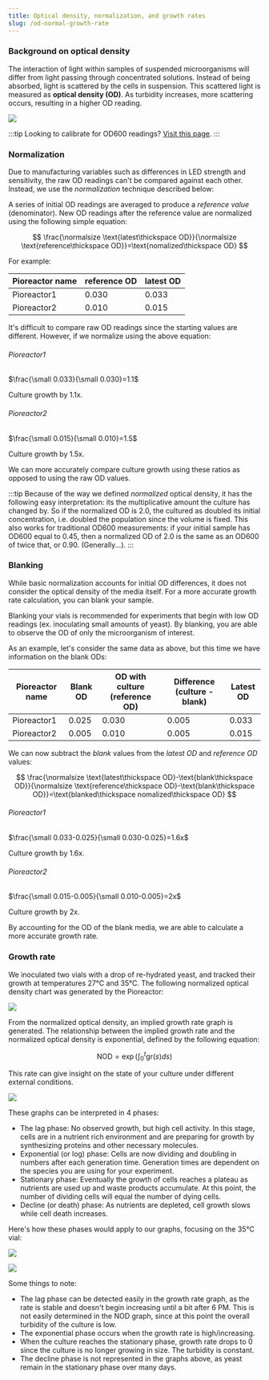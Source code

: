 ```yaml
---
title: Optical density, normalization, and growth rates
slug: /od-normal-growth-rate
---
```


### Background on optical density 

The interaction of light within samples of suspended microorganisms will differ from light passing through concentrated solutions. Instead of being absorbed, light is scattered by the cells in suspension. This scattered light is measured as **optical density (OD)**. As turbidity increases, more scattering occurs, resulting in a higher OD reading. 

![](/img/user-guide/absorption_vs_od.png)

:::tip
Looking to calibrate for OD600 readings? [Visit this page](/user-guide/calibrate-od600).
:::

### Normalization

Due to manufacturing variables such as differences in LED strength and sensitivity, the raw OD readings can't be compared against each other. Instead, we use the _normalization_ technique described below:

A series of initial OD readings are averaged to produce a _reference value_ (denominator). New OD readings after the reference value are normalized using the following simple equation: 

$$
\frac{\normalsize \text{latest\thickspace OD}}{\normalsize \text{reference\thickspace OD}}=\text{nomalized\thickspace OD}
$$ 


For example: 

| Pioreactor name | reference OD | latest OD|
|--------------|------------| --------------|
| Pioreactor1  | 0.030		| 0.033 |
| Pioreactor2  | 0.010		| 0.015 |

It's difficult to compare raw OD readings since the starting values are different. However, if we normalize using the above equation:

###### Pioreactor1

$\frac{\small 0.033}{\small 0.030}=1.1$

Culture growth by 1.1x. 

###### Pioreactor2

$\frac{\small 0.015}{\small 0.010}=1.5$

Culture growth by 1.5x. 

We can more accurately compare culture growth using these ratios as opposed to using the raw OD values. 

:::tip
Because of the way we defined _normalized_ optical density, it has the following easy interpretation: its the multiplicative amount the culture has changed by. So if the normalized OD is 2.0, the cultured as doubled its initial concentration, i.e. doubled the population since the volume is fixed. This also works for traditional OD600 measurements: if your initial sample has OD600 equal to 0.45, then a normalized OD of 2.0 is the same as an OD600 of twice that, or 0.90. (Generally...).
:::

### Blanking

While basic normalization accounts for initial OD differences, it does not consider the optical density of the media itself. For a more accurate growth rate calculation, you can blank your sample.

Blanking your vials is recommended for experiments that begin with low OD readings (ex. inoculating small amounts of yeast). By blanking, you are able to observe the OD of only the microorganism of interest. 

As an example, let's consider the same data as above, but this time we have information on the blank ODs: 

| Pioreactor name | Blank OD | OD with culture (reference OD) | Difference (culture - blank) | Latest OD |
|-----------------|----------|--------------------------------|------------------------------| -------|
| Pioreactor1     |  0.025   | 0.030         		          | 0.005                        | 0.033  |
| Pioreactor2     |  0.005   | 0.010	    			      | 0.005                        | 0.015  |

We can now subtract the _blank_ values from the _latest OD_ and _reference OD_ values:

$$
\frac{\normalsize \text{latest\thickspace OD}-\text{blank\thickspace OD}}{\normalsize \text{reference\thickspace OD}-\text{blank\thickspace OD}}=\text{blanked\thickspace nomalized\thickspace OD}
$$ 

###### Pioreactor1

$\frac{\small 0.033-0.025}{\small 0.030-0.025}=1.6x$ 

Culture growth by 1.6x. 

###### Pioreactor2

$\frac{\small 0.015-0.005}{\small 0.010-0.005}=2x$ 

Culture growth by 2x.

By accounting for the OD of the blank media, we are able to calculate a more accurate growth rate. 

### Growth rate

We inoculated two vials with a drop of re-hydrated yeast, and tracked their growth at temperatures 27°C and 35°C. The following normalized optical density chart was generated by the Pioreactor:

![](/img/experiments/temp_normal_od.png)


From the normalized optical density, an implied growth rate graph is generated. The relationship between the implied growth rate and the normalized optical density is exponential, defined by the following equation:

$$
\text{NOD}=  \exp{ \left( \int_0^t \text{gr}(s)ds \right)}
$$ 

This rate can give insight on the state of your culture under different external conditions.

![](/img/experiments/temp_growth_rate.png)

These graphs can be interpreted in 4 phases:
* The lag phase: No observed growth, but high cell activity. In this stage, cells are in a nutrient rich environment and are preparing for growth by synthesizing proteins and other necessary molecules. 
* Exponential (or log) phase: Cells are now dividing and doubling in numbers after each generation time. Generation times are dependent on the species you are using for your experiment. 
* Stationary phase: Eventually the growth of cells reaches a plateau as nutrients are used up and waste products accumulate. At this point, the number of dividing cells will equal the number of dying cells.
* Decline (or death) phase: As nutrients are depleted, cell growth slows while cell death increases.

Here's how these phases would apply to our graphs, focusing on the 35°C vial: 

![](/img/user-guide/gr_interpretation.png)

![](/img/user-guide/nod_interpretation.png)

Some things to note: 
* The lag phase can be detected easily in the growth rate graph, as the rate is stable and doesn't begin increasing until a bit after 6 PM. This is not easily determined in the NOD graph, since at this point the overall turbidity of the culture is low. 
* The exponential phase occurs when the growth rate is high/increasing. 
* When the culture reaches the stationary phase, growth rate drops to 0 since the culture is no longer growing in size. The turbidity is constant.
* The decline phase is not represented in the graphs above, as yeast remain in the stationary phase over many days. 
